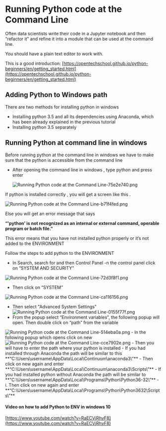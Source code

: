 # Running Python code at the Command Line

Often data scientists write their code in a Jupyter notebook and then “refactor it” and refine it into a module that can be used at the command line.

You should have a plain text editor to work with.


This is a good introduction:
[https://opentechschool.github.io/python-beginners/en/getting_started.html](https://opentechschool.github.io/python-beginners/en/getting_started.html)

## Adding Python to Windows path
There are two methods for installing python in windows

- Installing python 3.5 and all its dependencies using Anaconda, which has been already explained in the previous tutorial
- Installing python 3.5 separately

## Running Python at command line in windows

Before running python at the command line in windows we have to make sure that the python is accessible from the command line

- After opening the command line in windows , type python and  press enter

  <img alt="Running Python code at the Command Line-75e2e740.png" src="assets/Running Python code at the Command Line-75e2e740.png" width="" height="" >

If python is installed correctly , you will get a screen like this .

  <img alt="Running Python code at the Command Line-b71f4fed.png" src="assets/Running Python code at the Command Line-b71f4fed.png" width="" height="" >

Else you will get an error message that says

  **“'python' is not recognized as an internal or external command,
  operable program or batch file.”**

This error means that you have not installed python properly or it’s not added to the ENVIRONMENT

Follow the steps to add python to the ENVIRONMENT

- In Search, search for and then Control Panel
-n the control panel click on “SYSTEM AND SECURITY”

<img alt="Running Python code at the Command Line-72d3f8f1.png" src="assets/Running Python code at the Command Line-72d3f8f1.png" width="" height="" >

- Then click on “SYSTEM”

<img alt="Running Python code at the Command Line-ca116156.png" src="assets/Running Python code at the Command Line-ca116156.png" width="" height="" >

- Then select "Advanced System Settings"
    <img alt="Running Python code at the Command Line-0155f77f.png" src="assets/Running Python code at the Command Line-0155f77f.png" width="" height="" >  
- From the popup select “Environment variables”, the following popup will open. Then double click on “path” from the variable

<img alt="Running Python code at the Command Line-514eba0a.png" src="assets/Running Python code at the Command Line-514eba0a.png" width="" height="" >
- In the following popup which opens click on new
  <img alt="Running Python code at the Command Line-cce7902e.png" src="assets/Running Python code at the Command Line-cce7902e.png" width="" height="" >
- Then you will have to enter the path where your python is installed
- If you had installed through Anaconda the path will be similar to this
**“C:\Users\username\AppData\Local\Continuum\anaconda3\”**
- Then click on new again and enter
**“C:\Users\username\AppData\Local\Continuum\anaconda3\Scripts\”**
- If you had installed python without Anaconda the path will be similar to
**“C:\Users\username\AppData\Local\Programs\Python\Python36-32\”**
    - i.	Then click on new again and enter
**“C:\Users\username\AppData\Local\Programs\Python\Python3632\Scripts\”**

#### Video on how to add Python to ENV in windows 10

[https://www.youtube.com/watch?v=RaECVjRhyF8](https://www.youtube.com/watch?v=RaECVjRhyF8)

